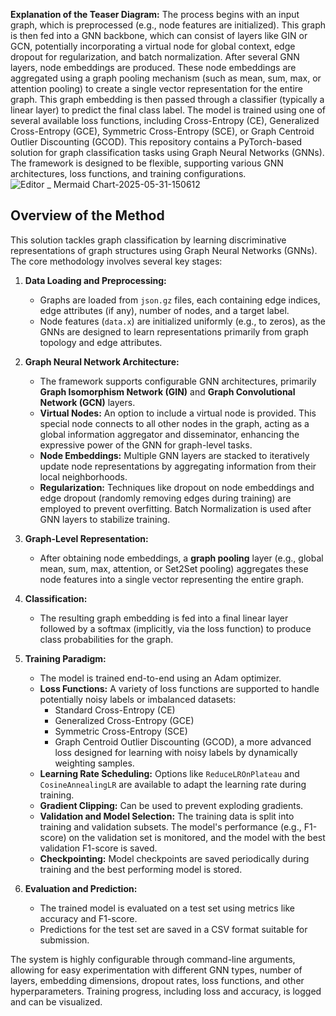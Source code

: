 
**Explanation of the Teaser Diagram:**
The process begins with an input graph, which is preprocessed (e.g., node features are initialized). This graph is then fed into a GNN backbone, which can consist of layers like GIN or GCN, potentially incorporating a virtual node for global context, edge dropout for regularization, and batch normalization. After several GNN layers, node embeddings are produced. These node embeddings are aggregated using a graph pooling mechanism (such as mean, sum, max, or attention pooling) to create a single vector representation for the entire graph. This graph embedding is then passed through a classifier (typically a linear layer) to predict the final class label. The model is trained using one of several available loss functions, including Cross-Entropy (CE), Generalized Cross-Entropy (GCE), Symmetric Cross-Entropy (SCE), or Graph Centroid Outlier Discounting (GCOD).
This repository contains a PyTorch-based solution for graph classification tasks using Graph Neural Networks (GNNs). The framework is designed to be flexible, supporting various GNN architectures, loss functions, and training configurations.
![Editor _ Mermaid Chart-2025-05-31-150612](https://github.com/user-attachments/assets/cd54ec0d-a56e-4caa-b3d6-36c4079741d6)


## Overview of the Method

This solution tackles graph classification by learning discriminative representations of graph structures using Graph Neural Networks (GNNs). The core methodology involves several key stages:

1.  **Data Loading and Preprocessing:**
    *   Graphs are loaded from `json.gz` files, each containing edge indices, edge attributes (if any), number of nodes, and a target label.
    *   Node features (`data.x`) are initialized uniformly (e.g., to zeros), as the GNNs are designed to learn representations primarily from graph topology and edge attributes.

2.  **Graph Neural Network Architecture:**
    *   The framework supports configurable GNN architectures, primarily **Graph Isomorphism Network (GIN)** and **Graph Convolutional Network (GCN)** layers.
    *   **Virtual Nodes:** An option to include a virtual node is provided. This special node connects to all other nodes in the graph, acting as a global information aggregator and disseminator, enhancing the expressive power of the GNN for graph-level tasks.
    *   **Node Embeddings:** Multiple GNN layers are stacked to iteratively update node representations by aggregating information from their local neighborhoods.
    *   **Regularization:** Techniques like dropout on node embeddings and edge dropout (randomly removing edges during training) are employed to prevent overfitting. Batch Normalization is used after GNN layers to stabilize training.

3.  **Graph-Level Representation:**
    *   After obtaining node embeddings, a **graph pooling** layer (e.g., global mean, sum, max, attention, or Set2Set pooling) aggregates these node features into a single vector representing the entire graph.

4.  **Classification:**
    *   The resulting graph embedding is fed into a final linear layer followed by a softmax (implicitly, via the loss function) to produce class probabilities for the graph.

5.  **Training Paradigm:**
    *   The model is trained end-to-end using an Adam optimizer.
    *   **Loss Functions:** A variety of loss functions are supported to handle potentially noisy labels or imbalanced datasets:
        *   Standard Cross-Entropy (CE)
        *   Generalized Cross-Entropy (GCE)
        *   Symmetric Cross-Entropy (SCE)
        *   Graph Centroid Outlier Discounting (GCOD), a more advanced loss designed for learning with noisy labels by dynamically weighting samples.
    *   **Learning Rate Scheduling:** Options like `ReduceLROnPlateau` and `CosineAnnealingLR` are available to adapt the learning rate during training.
    *   **Gradient Clipping:** Can be used to prevent exploding gradients.
    *   **Validation and Model Selection:** The training data is split into training and validation subsets. The model's performance (e.g., F1-score) on the validation set is monitored, and the model with the best validation F1-score is saved.
    *   **Checkpointing:** Model checkpoints are saved periodically during training and the best performing model is stored.

6.  **Evaluation and Prediction:**
    *   The trained model is evaluated on a test set using metrics like accuracy and F1-score.
    *   Predictions for the test set are saved in a CSV format suitable for submission.
  
    
The system is highly configurable through command-line arguments, allowing for easy experimentation with different GNN types, number of layers, embedding dimensions, dropout rates, loss functions, and other hyperparameters. Training progress, including loss and accuracy, is logged and can be visualized.


